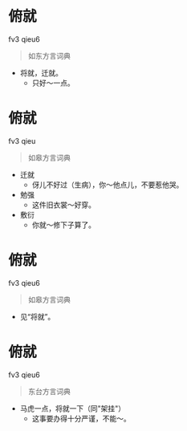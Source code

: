 # 俯就
fv3 qieu6
> 如东方言词典
- 将就，迁就。
  - 只好～一点。

# 俯就
fv3 qieu
> 如皋方言词典
- 迁就
  - 伢儿不好过（生病），你～他点儿，不要惹他哭。
- 勉强
  - 这件旧衣裳～好穿。
- 敷衍
  - 你就～修下子算了。

# 俯就
fv3 qieu6
> 如皋方言词典
- 见“将就”。

# 俯就
fv3 qieu6
> 东台方言词典
- 马虎一点，将就一下（同"架挂"）
  - 这事要办得十分严谨，不能～。
